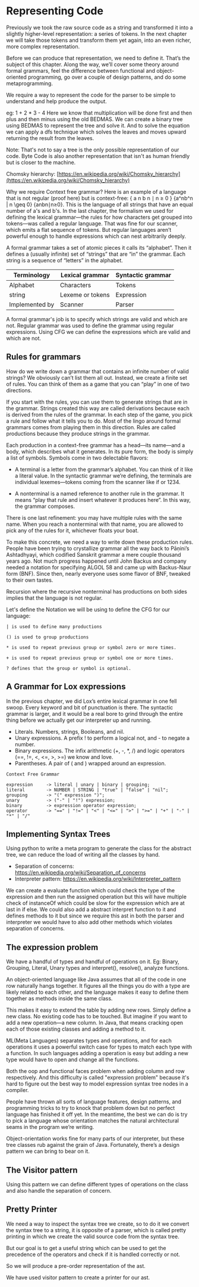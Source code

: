 # Representing Code

Previously we took the raw source code as a string and transformed it into a slightly higher-level representation: a series of tokens.
In the next chapter we will take those tokens and transform them yet again, into an even richer, more complex representation.

Before we can produce that representation, we need to define it. That’s the subject of this chapter. Along the way, we’ll cover some theory around formal grammars, feel the difference between functional and object-oriented programming, go over a couple of design patterns, and do some metaprogramming.

We require a way to represent the code for the parser to be simple to understand and help produce the output.

eg: 1 + 2 \* 3 - 4
Here we know that multiplication will be done first and then plus and then minus using the old BEDMAS. We can create a binary tree using BEDMAS to represent the tree and solve it.
And to solve the equation we can apply a dfs technique which solves the leaves and moves upward returning the result from the leaves.

Note: That's not to say a tree is the only possible representation of our code. Byte Code is also another representation that isn't as human friendly but is closer to the machine.

Chomsky hierarchy: [https://en.wikipedia.org/wiki/Chomsky_hierarchy](https://en.wikipedia.org/wiki/Chomsky_hierarchy)

Why we require Context free grammar?
Here is an example of a language that is not regular (proof here) but is context-free: { a n b n ∣ n ≥ 0 } \{a^nb^n | n \geq 0\} {anbn∣n≥0}. This is the language of all strings that have an equal number of a's and b's.
In the last chapter, the formalism we used for defining the lexical grammar—the rules for how characters get grouped into tokens—was called a regular language. That was fine for our scanner, which emits a flat sequence of tokens. But regular languages aren’t powerful enough to handle expressions which can nest arbitrarily deeply.

A formal grammar takes a set of atomic pieces it calls its “alphabet”. Then it defines a (usually infinite) set of “strings” that are “in” the grammar. Each string is a sequence of “letters” in the alphabet.

| Terminology    | Lexical grammar  | Syntactic grammar |
| -------------- | ---------------- | ----------------- |
| Alphabet       | Characters       | Tokens            |
| string         | Lexeme or tokens | Expression        |
| Implemented by | Scanner          | Parser            |

A formal grammar's job is to specify which strings are valid and which are not.
Regular grammar was used to define the grammar using regular expressions.
Using CFG we can define the expressions which are valid and which are not.

## Rules for grammars

How do we write down a grammar that contains an infinite number of valid strings? We obviously can’t list them all out. Instead, we create a finite set of rules. You can think of them as a game that you can “play” in one of two directions.

If you start with the rules, you can use them to generate strings that are in the grammar. Strings created this way are called derivations because each is derived from the rules of the grammar. In each step of the game, you pick a rule and follow what it tells you to do. Most of the lingo around formal grammars comes from playing them in this direction. Rules are called productions because they produce strings in the grammar.

Each production in a context-free grammar has a head—its name—and a body, which describes what it generates. In its pure form, the body is simply a list of symbols. Symbols come in two delectable flavors:

- A terminal is a letter from the grammar’s alphabet. You can think of it like a literal value. In the syntactic grammar we’re defining, the terminals are individual lexemes—tokens coming from the scanner like if or 1234.

- A nonterminal is a named reference to another rule in the grammar. It means “play that rule and insert whatever it produces here”. In this way, the grammar composes.

There is one last refinement: you may have multiple rules with the same name. When you reach a nonterminal with that name, you are allowed to pick any of the rules for it, whichever floats your boat.

To make this concrete, we need a way to write down these production rules. People have been trying to crystallize grammar all the way back to Pāṇini’s Ashtadhyayi, which codified Sanskrit grammar a mere couple thousand years ago. Not much progress happened until John Backus and company needed a notation for specifying ALGOL 58 and came up with Backus-Naur form (BNF). Since then, nearly everyone uses some flavor of BNF, tweaked to their own tastes.

Recursion where the recursive nonterminal has productions on both sides implies that the language is not regular.

Let's define the Notation we will be using to define the CFG for our language:

```
| is used to define many productions

() is used to group productions

* is used to repeat previous group or symbol zero or more times.

+ is used to repeat previous group or symbol one or more times.

? defines that the group or symbol is optional.
```

## A Grammar for Lox expressions

In the previous chapter, we did Lox’s entire lexical grammar in one fell swoop. Every keyword and bit of punctuation is there. The syntactic grammar is larger, and it would be a real bore to grind through the entire thing before we actually get our interpreter up and running.

- Literals. Numbers, strings, Booleans, and nil.
- Unary expressions. A prefix ! to perform a logical not, and - to negate a number.
- Binary expressions. The infix arithmetic (+, -, \*, /) and logic operators (==, !=, <, <=, >, >=) we know and love.
- Parentheses. A pair of ( and ) wrapped around an expression.

```
Context Free Grammar

expression     -> literal | unary | binary | grouping;
literal        -> NUMBER | STRING | "true" | "false" | "nil";
grouping       -> "(" expression ")";
unary          -> ("-" | "!") expression;
binary         -> expression operator expression;
operator       -> "==" | "!=" | "<" | "<=" | ">" | ">=" | "+" | "-" | "*" | "/"
```

## Implementing Syntax Trees

Using python to write a meta program to generate the class for the abstract tree, we can reduce the load of writing all the classes by hand.

- Separation of concerns: https://en.wikipedia.org/wiki/Separation_of_concerns
- Interpreter pattern: https://en.wikipedia.org/wiki/Interpreter_pattern

We can create a evaluate function which could check the type of the expression and then run the assigned operation but this will have multiple check of instanceOf which could be slow for the expression which are at last in if else.
We could also add a abstract interpret function to it and defines methods to it but since we require this ast in both the parser and interpreter we would have to also add other methods which violates separation of concerns.

## The expression problem

We have a handful of types and handful of operations on it.
Eg: Binary, Grouping, Literal, Unary types and interpret(), resolve(), analyze functions.

An object-oriented language like Java assumes that all of the code in one row naturally hangs together. It figures all the things you do with a type are likely related to each other, and the language makes it easy to define them together as methods inside the same class.

This makes it easy to extend the table by adding new rows. Simply define a new class. No existing code has to be touched. But imagine if you want to add a new operation—a new column. In Java, that means cracking open each of those existing classes and adding a method to it.

ML(Meta Languages) separates types and operations, and for each operations it uses a powerful switch case for types to match each type with a function. In such languages adding a operation is easy but adding a new type would have to open and change all the functions.

Both the oop and functional faces problem when adding column and row respectively. And this difficulty is called "expression problem" because it's hard to figure out the best way to model expression syntax tree nodes in a compiler.

People have thrown all sorts of language features, design patterns, and programming tricks to try to knock that problem down but no perfect language has finished it off yet. In the meantime, the best we can do is try to pick a language whose orientation matches the natural architectural seams in the program we’re writing.

Object-orientation works fine for many parts of our interpreter, but these tree classes rub against the grain of Java. Fortunately, there’s a design pattern we can bring to bear on it.

## The Visitor pattern

Using this pattern we can define different types of operations on the class and also handle the separation of concern.

## Pretty Printer

We need a way to inspect the syntax tree we create, so to do it we convert the syntax tree to a string, it is opposite of a parser, which is called pretty printing in which we create the valid source code from the syntax tree.

But our goal is to get a useful string which can be used to get the precedence of the operators and check if it is handled correctly or not.

So we will produce a pre-order representation of the ast.

We have used visitor pattern to create a printer for our ast.
